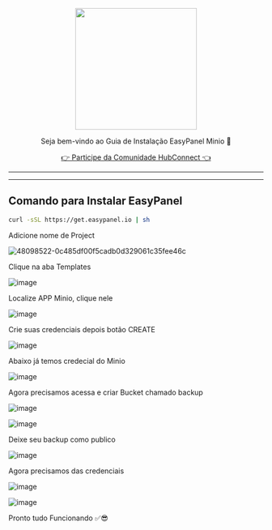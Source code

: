 <p align="center">
<img src="https://cwmkt.com.br/wp-content/uploads/2024/04/logo_github.png" width="240" />
<p align="center">Seja bem-vindo ao Guia de Instalação EasyPanel Minio 🚀</p>
</p>
  
<p align="center"> 
<a href="https://hubconnect.top" target="_blank">👉 Participe da Comunidade HubConnect 👈</a>
</p>

<hr />
<hr />

## Comando para Instalar EasyPanel

```bash
curl -sSL https://get.easypanel.io | sh
```

Adicione nome de Project

![48098522-0c485df00f5cadb0d329061c35fee46c](https://github.com/cwmkt/easypanelevotypebot/assets/91642837/b72c1359-91ca-4bf6-9fb1-32525ba5747b)

Clique na aba Templates

![image](https://github.com/user-attachments/assets/9d41ae87-dd7e-4003-a0a1-78f6a643065b)

Localize APP Minio, clique nele

![image](https://github.com/user-attachments/assets/eb5e2ae7-c1de-40f5-928a-08559470ab6a)

Crie suas credenciais depois botão CREATE

![image](https://github.com/user-attachments/assets/7e3ac114-bd94-48a5-80b3-eae4aa5da3bc)

Abaixo já temos credecial do Minio

![image](https://github.com/user-attachments/assets/15a24527-778a-494a-90ee-bf6820a7d801)

Agora precisamos acessa e criar Bucket chamado backup

![image](https://github.com/user-attachments/assets/7e081b24-630f-4f71-8da1-15ea3071ec0f)

![image](https://github.com/user-attachments/assets/3be40fb4-d10d-4e24-8ac2-8af68d42b4d6)

Deixe seu backup como publico 

![image](https://github.com/user-attachments/assets/49ca427b-40b0-46d9-9d34-197822f577fc)

Agora precisamos das credenciais

![image](https://github.com/user-attachments/assets/2e035ff6-b143-4ff3-8565-661a2798bb18)

![image](https://github.com/user-attachments/assets/bd8a5c24-7941-4f07-b267-59c764987183)

Pronto tudo Funcionando ✅😎

